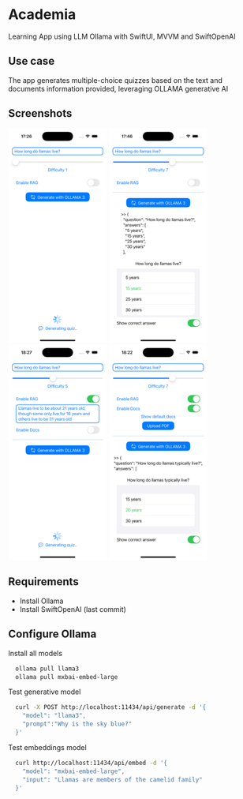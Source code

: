 # Academia
Learning App using LLM Ollama with SwiftUI, MVVM and SwiftOpenAI

## Use case

The app generates multiple-choice quizzes based on the text and documents information provided, leveraging OLLAMA generative AI

## Screenshots

<img src="https://github.com/dave-testaverde/Academia/blob/main/screen/01.png" alt="Home Screen" width="200"> <img src="https://github.com/dave-testaverde/Academia/blob/main/screen/02.png" alt="Generative Screen" width="200"> <img src="https://github.com/dave-testaverde/Academia/blob/main/screen/03.png" alt="RAG Screen" width="200"> <img src="https://github.com/dave-testaverde/Academia/blob/main/screen/04.png" alt="RAG Docs Screen" width="200"> 

## Requirements

 - Install Ollama
 - Install SwiftOpenAI (last commit)


## Configure Ollama

Install all models

```bash
  ollama pull llama3
  ollama pull mxbai-embed-large
```

Test generative model

```bash
  curl -X POST http://localhost:11434/api/generate -d '{
    "model": "llama3",
    "prompt":"Why is the sky blue?"
  }'
```

Test embeddings model

```bash
  curl http://localhost:11434/api/embed -d '{
    "model": "mxbai-embed-large",
    "input": "Llamas are members of the camelid family"
  }'
```

